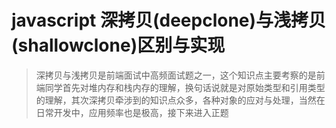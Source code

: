 # javascript 深拷贝(deepclone)与浅拷贝(shallowclone)区别与实现
> 深拷贝与浅拷贝是前端面试中高频面试题之一，这个知识点主要考察的是前端同学首先对堆内存和栈内存的理解，换句话说就是对原始类型和引用类型的理解，其次深拷贝牵涉到的知识点众多，各种对象的应对与处理，当然在日常开发中，应用频率也是极高，接下来进入正题

